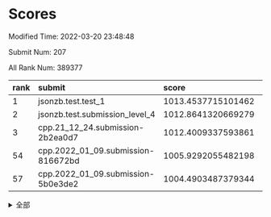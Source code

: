 # Scores

Modified Time: 2022-03-20 23:48:48

Submit Num: 207

All Rank Num: 389377

| rank |               submit               |       score        |       sigma        | pk_num |
| :--- | :--------------------------------- | :----------------- | :----------------- | :----- |
| 1    | jsonzb.test.test_1                 | 1013.4537715101462 | 0.8036354546056722 | 7527   |
| 2    | jsonzb.test.submission_level_4     | 1012.8641320669279 | 0.7776904173756155 | 7524   |
| 3    | cpp.21_12_24.submission-2b2ea0d7   | 1012.4009337593861 | 0.769404961748693  | 7525   |
| 54   | cpp.2022_01_09.submission-816672bd | 1005.9292055482198 | 0.7335177237149022 | 7525   |
| 57   | cpp.2022_01_09.submission-5b0e3de2 | 1004.4903487379344 | 0.7095714192771584 | 7523   |


<details>
<summary>全部</summary>

| rank |                 submit                 |       score        |       sigma        | pk_num |
| :--- | :------------------------------------- | :----------------- | :----------------- | :----- |
| 1    | jsonzb.test.test_1                     | 1013.4537715101462 | 0.8036354546056722 | 7527   |
| 2    | jsonzb.test.submission_level_4         | 1012.8641320669279 | 0.7776904173756155 | 7524   |
| 3    | cpp.21_12_24.submission-2b2ea0d7       | 1012.4009337593861 | 0.769404961748693  | 7525   |
| 4    | gobigger.level_3.submission_level_3_2  | 1012.0609396565033 | 0.7548585475108432 | 7524   |
| 5    | gobigger.level_3.submission_level_3_0  | 1011.4064693767281 | 0.7836389620280716 | 7525   |
| 6    | gobigger.level_3.submission_level_3_1  | 1011.1796465081197 | 0.7584185686191522 | 7522   |
| 7    | gobigger.level_3.submission_level_3_40 | 1011.0038565601925 | 0.7709285173481136 | 7527   |
| 8    | gobigger.level_3.submission_level_3_15 | 1011.0017756701352 | 0.7481418388299795 | 7517   |
| 9    | gobigger.level_3.submission_level_3_10 | 1010.9715187825184 | 0.7830436007036226 | 7524   |
| 10   | gobigger.level_3.submission_level_3_35 | 1010.8008845671175 | 0.7570204713989075 | 7522   |
| 11   | gobigger.level_3.submission_level_3_37 | 1010.7733706611232 | 0.7843822749607956 | 7526   |
| 12   | gobigger.level_3.submission_level_3_20 | 1010.7620206625043 | 0.7758351448693426 | 7523   |
| 13   | gobigger.level_3.submission_level_3_26 | 1010.7114353985224 | 0.7539963568966022 | 7524   |
| 14   | gobigger.level_3.submission_level_3_45 | 1010.626947702398  | 0.7552801460621614 | 7522   |
| 15   | gobigger.level_3.submission_level_3_3  | 1010.6198884609759 | 0.76669524867901   | 7532   |
| 16   | gobigger.level_3.submission_level_3_7  | 1010.5342323379361 | 0.7901942894386458 | 7520   |
| 17   | gobigger.level_3.submission_level_3_36 | 1010.5066741585158 | 0.7802331476159968 | 7523   |
| 18   | gobigger.level_3.submission_level_3_25 | 1010.4817866270339 | 0.7941114059255086 | 7525   |
| 19   | gobigger.level_3.submission_level_3_44 | 1010.4699608433097 | 0.7779772442751229 | 7523   |
| 20   | gobigger.level_3.submission_level_3_43 | 1010.4159401113651 | 0.7656821835788404 | 7521   |
| 21   | gobigger.level_3.submission_level_3_21 | 1010.3477216878518 | 0.7543066575877793 | 7526   |
| 22   | gobigger.level_3.submission_level_3_13 | 1010.3384575174945 | 0.7745566448990755 | 7524   |
| 23   | gobigger.level_3.submission_level_3_14 | 1010.2906852612198 | 0.7645353722154169 | 7521   |
| 24   | gobigger.level_3.submission_level_3_18 | 1010.2745748492395 | 0.7639621929026118 | 7524   |
| 25   | gobigger.level_3.submission_level_3_12 | 1010.234630778849  | 0.767466835348757  | 7524   |
| 26   | gobigger.level_3.submission_level_3_49 | 1010.2333223049313 | 0.7575577764253982 | 7523   |
| 27   | gobigger.level_3.submission_level_3_24 | 1010.2202603987163 | 0.7858120944858256 | 7526   |
| 28   | gobigger.level_3.submission_level_3_41 | 1010.1944658252605 | 0.7387553697758792 | 7525   |
| 29   | gobigger.level_3.submission_level_3_29 | 1009.9874786875362 | 0.7562819592581416 | 7523   |
| 30   | gobigger.level_3.submission_level_3_4  | 1009.9607394120021 | 0.7490936071909228 | 7523   |
| 31   | gobigger.level_3.submission_level_3_33 | 1009.8804667496709 | 0.7668593440453572 | 7525   |
| 32   | gobigger.level_3.submission_level_3_42 | 1009.8784125033839 | 0.7484342143100519 | 7523   |
| 33   | gobigger.level_3.submission_level_3_6  | 1009.8137077272522 | 0.7617703911080139 | 7522   |
| 34   | gobigger.level_3.submission_level_3_5  | 1009.708576723946  | 0.7829879877494452 | 7520   |
| 35   | gobigger.level_3.submission_level_3_34 | 1009.6868128179639 | 0.7761128940892147 | 7526   |
| 36   | gobigger.level_3.submission_level_3_31 | 1009.6840206794262 | 0.7616993820092114 | 7525   |
| 37   | gobigger.level_3.submission_level_3_27 | 1009.6513841690055 | 0.7476653363054393 | 7526   |
| 38   | gobigger.level_3.submission_level_3_39 | 1009.6374545730737 | 0.7422362822795845 | 7522   |
| 39   | gobigger.level_3.submission_level_3_22 | 1009.6225626048544 | 0.7341121438975833 | 7525   |
| 40   | gobigger.level_3.submission_level_3_28 | 1009.5914780952331 | 0.7555265336646355 | 7520   |
| 41   | gobigger.level_3.submission_level_3_19 | 1009.5683784809607 | 0.7420475212026324 | 7519   |
| 42   | gobigger.level_3.submission_level_3_23 | 1009.5425688515198 | 0.7454860857582241 | 7529   |
| 43   | gobigger.level_3.submission_level_3_48 | 1009.4185637519811 | 0.7421127190310676 | 7528   |
| 44   | gobigger.level_3.submission_level_3_9  | 1009.2306700405256 | 0.7568462442001596 | 7525   |
| 45   | gobigger.level_3.submission_level_3_8  | 1009.1834744280127 | 0.7540307756428277 | 7528   |
| 46   | gobigger.level_3.submission_level_3_47 | 1009.1283915926768 | 0.7543812073616578 | 7525   |
| 47   | gobigger.level_3.submission_level_3_46 | 1009.1200998462917 | 0.7512560130047151 | 7528   |
| 48   | gobigger.level_3.submission_level_3_17 | 1009.0992271840851 | 0.7355561671940333 | 7524   |
| 49   | gobigger.level_3.submission_level_3_16 | 1008.8287562285389 | 0.7513295885274288 | 7523   |
| 50   | gobigger.level_3.submission_level_3_30 | 1008.8105361384976 | 0.7339583188018972 | 7524   |
| 51   | gobigger.level_3.submission_level_3_11 | 1008.7779042050536 | 0.7483782116263432 | 7527   |
| 52   | gobigger.level_3.submission_level_3_32 | 1008.216554892742  | 0.7532505470802178 | 7525   |
| 53   | gobigger.level_3.submission_level_3_38 | 1008.1415096416105 | 0.7536390343876336 | 7526   |
| 54   | cpp.2022_01_09.submission-816672bd     | 1005.9292055482198 | 0.7335177237149022 | 7525   |
| 55   | gobigger.level_1.submission_level_1_8  | 1005.2351699048033 | 0.7235418900112895 | 7524   |
| 56   | gobigger.level_1.submission_level_1_45 | 1004.5520337944967 | 0.7249859057826626 | 7521   |
| 57   | cpp.2022_01_09.submission-5b0e3de2     | 1004.4903487379344 | 0.7095714192771584 | 7523   |
| 58   | gobigger.level_1.submission_level_1_21 | 1004.3594200127243 | 0.7205196583765457 | 7532   |
| 59   | gobigger.level_1.submission_level_1_23 | 1004.3077315441978 | 0.7272975818300154 | 7524   |
| 60   | gobigger.level_1.submission_level_1_3  | 1004.2989734017034 | 0.7210115431701316 | 7526   |
| 61   | gobigger.level_1.submission_level_1_27 | 1004.1960996572269 | 0.7153262356101793 | 7527   |
| 62   | gobigger.level_1.submission_level_1_46 | 1004.1936094601749 | 0.711637404043727  | 7519   |
| 63   | gobigger.level_1.submission_level_1_13 | 1004.0054593546166 | 0.7369683672682178 | 7524   |
| 64   | gobigger.level_1.submission_level_1_42 | 1003.8903149813553 | 0.7175826689573929 | 7524   |
| 65   | gobigger.level_1.submission_level_1_18 | 1003.8318375738334 | 0.7148622108033531 | 7521   |
| 66   | gobigger.level_1.submission_level_1_1  | 1003.829554561095  | 0.7241131489284761 | 7523   |
| 67   | gobigger.level_1.submission_level_1_15 | 1003.7512891731473 | 0.7132912228372064 | 7521   |
| 68   | gobigger.level_1.submission_level_1_22 | 1003.7509720120102 | 0.7134662372776154 | 7524   |
| 69   | gobigger.level_1.submission_level_1_40 | 1003.6579718383581 | 0.7133601126500706 | 7529   |
| 70   | gobigger.level_1.submission_level_1_12 | 1003.6007703258545 | 0.7262665019301354 | 7528   |
| 71   | gobigger.level_1.submission_level_1_11 | 1003.5694923689631 | 0.7160322987300536 | 7527   |
| 72   | gobigger.level_1.submission_level_1_20 | 1003.5622203411971 | 0.708525836638379  | 7521   |
| 73   | gobigger.level_1.submission_level_1_41 | 1003.5312258885    | 0.718372714615668  | 7527   |
| 74   | gobigger.level_1.submission_level_1_5  | 1003.5297571845258 | 0.7192692980077793 | 7523   |
| 75   | gobigger.level_1.submission_level_1_37 | 1003.5290728571542 | 0.7213491839693782 | 7522   |
| 76   | gobigger.level_1.submission_level_1_0  | 1003.4903663609302 | 0.718893862351831  | 7524   |
| 77   | gobigger.level_1.submission_level_1_44 | 1003.4700444175137 | 0.7064749649311755 | 7519   |
| 78   | gobigger.level_1.submission_level_1_34 | 1003.4615655008892 | 0.7151565975930917 | 7525   |
| 79   | gobigger.level_1.submission_level_1_35 | 1003.3422737036283 | 0.7189120650845894 | 7525   |
| 80   | gobigger.level_1.submission_level_1_43 | 1003.3007352003513 | 0.7174824652019699 | 7519   |
| 81   | gobigger.level_1.submission_level_1_25 | 1003.2921345374153 | 0.7134302272503776 | 7525   |
| 82   | gobigger.level_1.submission_level_1_19 | 1003.1941094597141 | 0.7062087716396318 | 7528   |
| 83   | gobigger.level_1.submission_level_1_26 | 1003.1564390642737 | 0.713970110485868  | 7520   |
| 84   | gobigger.level_1.submission_level_1_2  | 1003.1255750102251 | 0.714741090786503  | 7520   |
| 85   | gobigger.level_1.submission_level_1_49 | 1003.1170548172935 | 0.7101717622432198 | 7525   |
| 86   | gobigger.level_1.submission_level_1_31 | 1003.0747745817566 | 0.7163538528675125 | 7529   |
| 87   | gobigger.level_1.submission_level_1_36 | 1003.0520623122223 | 0.7139624804931289 | 7527   |
| 88   | gobigger.level_1.submission_level_1_14 | 1003.0430610326556 | 0.7102477313446152 | 7524   |
| 89   | gobigger.level_1.submission_level_1_17 | 1002.9801868219727 | 0.7238902229287539 | 7521   |
| 90   | gobigger.level_1.submission_level_1_38 | 1002.8205430256562 | 0.7252415633632264 | 7520   |
| 91   | gobigger.level_1.submission_level_1_33 | 1002.7738922694629 | 0.7200661525662826 | 7521   |
| 92   | gobigger.level_1.submission_level_1_48 | 1002.7058884357142 | 0.7115337237719748 | 7523   |
| 93   | gobigger.level_1.submission_level_1_9  | 1002.7034336266452 | 0.7224309583689004 | 7525   |
| 94   | gobigger.level_1.submission_level_1_47 | 1002.6567726554443 | 0.7084440192666148 | 7525   |
| 95   | gobigger.level_1.submission_level_1_28 | 1002.6178814073417 | 0.7150596121673395 | 7525   |
| 96   | gobigger.level_1.submission_level_1_39 | 1002.545482527047  | 0.7136386508984146 | 7524   |
| 97   | gobigger.level_1.submission_level_1_7  | 1002.4316978435229 | 0.7125703322495073 | 7525   |
| 98   | gobigger.level_1.submission_level_1_6  | 1002.2912217918911 | 0.7138843186629379 | 7528   |
| 99   | gobigger.level_1.submission_level_1_4  | 1002.2614892012657 | 0.7155228850606434 | 7523   |
| 100  | gobigger.level_1.submission_level_1_16 | 1002.2425840943854 | 0.702962423690175  | 7522   |
| 101  | gobigger.level_1.submission_level_1_29 | 1002.212791783513  | 0.7102385981870272 | 7523   |
| 102  | gobigger.level_1.submission_level_1_32 | 1002.1293597543355 | 0.7222512788195916 | 7528   |
| 103  | gobigger.level_1.submission_level_1_30 | 1001.9639697626716 | 0.7162360304469408 | 7521   |
| 104  | gobigger.level_1.submission_level_1_24 | 1001.8259961758462 | 0.7104738107417862 | 7524   |
| 105  | gobigger.level_1.submission_level_1_10 | 1001.6395919020172 | 0.7214711429941503 | 7524   |
| 106  | gobigger.random.submission_random_19   | 997.777250299431   | 0.717950143644118  | 7524   |
| 107  | gobigger.random.submission_random_30   | 997.6619801313441  | 0.6959273623212727 | 7522   |
| 108  | gobigger.random.submission_random_1    | 997.1366432468667  | 0.7109827588469939 | 7526   |
| 109  | gobigger.random.submission_random_49   | 997.0268884577026  | 0.7036859662548449 | 7522   |
| 110  | gobigger.random.submission_random_14   | 996.8093760592569  | 0.7177348010883082 | 7531   |
| 111  | gobigger.random.submission_random_36   | 996.7881801686133  | 0.7002917298613948 | 7523   |
| 112  | gobigger.random.submission_random_22   | 996.7057737699031  | 0.710159825479119  | 7525   |
| 113  | gobigger.random.submission_random_32   | 996.6749660767978  | 0.7029990470939376 | 7520   |
| 114  | gobigger.random.submission_random_45   | 996.5876325170112  | 0.7153508758981767 | 7523   |
| 115  | gobigger.random.submission_random_33   | 996.5839216092567  | 0.7094111107750374 | 7525   |
| 116  | gobigger.random.submission_random_28   | 996.5616292584981  | 0.7092573104081623 | 7528   |
| 117  | gobigger.random.submission_random_10   | 996.5171287102239  | 0.7159324373939259 | 7525   |
| 118  | gobigger.random.submission_random_18   | 996.4801590464076  | 0.7184696892722473 | 7528   |
| 119  | gobigger.random.submission_random_34   | 996.4144854022758  | 0.7124044720146011 | 7523   |
| 120  | gobigger.random.submission_random_39   | 996.3547933602717  | 0.7176025559622915 | 7520   |
| 121  | gobigger.random.submission_random_27   | 996.3433981033697  | 0.6953647384470972 | 7518   |
| 122  | gobigger.random.submission_random_31   | 996.3232993443503  | 0.7030302560278904 | 7524   |
| 123  | gobigger.random.submission_random_42   | 996.2877605786658  | 0.7218227721859029 | 7523   |
| 124  | gobigger.random.submission_random_48   | 996.2822873651477  | 0.7051428928577355 | 7528   |
| 125  | gobigger.random.submission_random_17   | 996.1907125179664  | 0.69981427079716   | 7528   |
| 126  | gobigger.random.submission_random_9    | 996.0924609167689  | 0.7130498727650304 | 7525   |
| 127  | gobigger.random.submission_random_6    | 996.035306318715   | 0.7072927070892823 | 7521   |
| 128  | gobigger.random.submission_random_21   | 996.0334143349886  | 0.7242586067940325 | 7525   |
| 129  | gobigger.random.submission_random_44   | 995.9988523196187  | 0.7032814022074483 | 7525   |
| 130  | gobigger.random.submission_random_46   | 995.9652513678911  | 0.7041871384909435 | 7522   |
| 131  | gobigger.random.submission_random_4    | 995.861965894244   | 0.7087064276403162 | 7531   |
| 132  | gobigger.random.submission_random_41   | 995.8265068530175  | 0.6999205080809017 | 7520   |
| 133  | gobigger.random.submission_random_26   | 995.7916353940863  | 0.7064853693421373 | 7524   |
| 134  | gobigger.random.submission_random_3    | 995.763459604152   | 0.7228312229367095 | 7524   |
| 135  | gobigger.random.submission_random_16   | 995.7542003106787  | 0.7122189576164835 | 7525   |
| 136  | gobigger.random.submission_random_38   | 995.7021185749386  | 0.705602715149848  | 7520   |
| 137  | gobigger.random.submission_random_12   | 995.6552083634923  | 0.7197881589582137 | 7523   |
| 138  | gobigger.random.submission_random_23   | 995.6178044568079  | 0.707361544042088  | 7529   |
| 139  | gobigger.random.submission_random_11   | 995.5553485559204  | 0.730308401755631  | 7527   |
| 140  | gobigger.random.submission_random_25   | 995.5259093287094  | 0.7108059485439477 | 7528   |
| 141  | gobigger.random.submission_random_35   | 995.5223106733521  | 0.7216766020413509 | 7523   |
| 142  | gobigger.random.submission_random_0    | 995.4636536233749  | 0.7132120184158122 | 7528   |
| 143  | gobigger.random.submission_random_47   | 995.4519738549627  | 0.717805846069161  | 7525   |
| 144  | gobigger.random.submission_random_13   | 995.4374742423037  | 0.6939941340041211 | 7522   |
| 145  | gobigger.random.submission_random_43   | 995.4211485817889  | 0.7180009070978497 | 7530   |
| 146  | gobigger.random.submission_random_37   | 995.4131576916556  | 0.7024220611078165 | 7522   |
| 147  | gobigger.random.submission_random_5    | 995.3818018461302  | 0.723254115995842  | 7523   |
| 148  | gobigger.random.submission_random_15   | 995.377093166773   | 0.7045115579209853 | 7520   |
| 149  | gobigger.random.submission_random_8    | 995.3684081960103  | 0.7147758359361347 | 7524   |
| 150  | gobigger.random.submission_random_2    | 995.2291347408135  | 0.7207677536667604 | 7519   |
| 151  | gobigger.random.submission_random_20   | 995.1859964810395  | 0.7067697608814182 | 7522   |
| 152  | gobigger.random.submission_random_24   | 995.1683341136693  | 0.7208520192819954 | 7520   |
| 153  | gobigger.random.submission_random_7    | 994.8271246856534  | 0.7113741109391211 | 7524   |
| 154  | gobigger.random.submission_random_29   | 994.6395744312729  | 0.730385390018594  | 7528   |
| 155  | gobigger.random.submission_random_40   | 994.2909394350515  | 0.7070106785207978 | 7528   |
| 156  | gobigger.level_2.submission_level_2_11 | 994.1230947447492  | 0.7320480030989931 | 7520   |
| 157  | gobigger.level_2.submission_level_2_37 | 993.7928357586183  | 0.740173105519949  | 7523   |
| 158  | gobigger.level_2.submission_level_2_1  | 993.7636985572809  | 0.7237605288505713 | 7524   |
| 159  | gobigger.level_2.submission_level_2_44 | 993.6276112712142  | 0.7272749972463497 | 7524   |
| 160  | gobigger.level_2.submission_level_2_10 | 993.5554441950679  | 0.7311553290434459 | 7526   |
| 161  | gobigger.level_2.submission_level_2_28 | 993.4275283947676  | 0.7436861145822535 | 7526   |
| 162  | gobigger.level_2.submission_level_2_39 | 993.2211857394022  | 0.7424588690898307 | 7528   |
| 163  | gobigger.level_2.submission_level_2_19 | 993.1552626357727  | 0.7557700627234418 | 7524   |
| 164  | gobigger.level_2.submission_level_2_26 | 993.0841277281352  | 0.7381551729336596 | 7522   |
| 165  | gobigger.level_2.submission_level_2_30 | 993.0489055389884  | 0.7254876599005574 | 7523   |
| 166  | gobigger.level_2.submission_level_2_27 | 992.937177878929   | 0.7235677555125692 | 7526   |
| 167  | gobigger.level_2.submission_level_2_3  | 992.892974599769   | 0.7480245209961546 | 7525   |
| 168  | gobigger.level_2.submission_level_2_5  | 992.8885145369964  | 0.7236606515649977 | 7528   |
| 169  | gobigger.level_2.submission_level_2_32 | 992.8196710700688  | 0.7320381130631181 | 7521   |
| 170  | gobigger.level_2.submission_level_2_22 | 992.786858447029   | 0.7269288963054641 | 7522   |
| 171  | gobigger.level_2.submission_level_2_16 | 992.7838839605417  | 0.7489091683420843 | 7526   |
| 172  | gobigger.level_2.submission_level_2_29 | 992.5547444946327  | 0.7318561849355819 | 7527   |
| 173  | gobigger.level_2.submission_level_2_13 | 992.544782208416   | 0.7464415373850576 | 7520   |
| 174  | gobigger.level_2.submission_level_2_42 | 992.4312430966778  | 0.742716515734646  | 7524   |
| 175  | gobigger.level_2.submission_level_2_7  | 992.3455129419893  | 0.7321216342280248 | 7523   |
| 176  | gobigger.level_2.submission_level_2_17 | 992.2836011446453  | 0.7548673239454442 | 7522   |
| 177  | gobigger.level_2.submission_level_2_31 | 992.2808614098324  | 0.7626043879287353 | 7526   |
| 178  | gobigger.level_2.submission_level_2_20 | 992.2630183888039  | 0.7314680150183557 | 7529   |
| 179  | gobigger.level_2.submission_level_2_35 | 992.2027908064458  | 0.7584490932967575 | 7527   |
| 180  | gobigger.level_2.submission_level_2_6  | 992.1576884935099  | 0.7498393564162288 | 7524   |
| 181  | gobigger.level_2.submission_level_2_38 | 992.0052320008368  | 0.7345988260394556 | 7524   |
| 182  | gobigger.level_2.submission_level_2_41 | 991.9754943529196  | 0.7546428819937472 | 7520   |
| 183  | gobigger.level_2.submission_level_2_14 | 991.9438520573285  | 0.75207023854833   | 7527   |
| 184  | gobigger.level_2.submission_level_2_46 | 991.9096021384389  | 0.743960856933433  | 7520   |
| 185  | gobigger.level_2.submission_level_2_0  | 991.8708655129292  | 0.7361327232856782 | 7524   |
| 186  | gobigger.level_2.submission_level_2_4  | 991.7787392767935  | 0.7554595386629781 | 7524   |
| 187  | gobigger.level_2.submission_level_2_45 | 991.7568447896373  | 0.7448987909067216 | 7524   |
| 188  | gobigger.level_2.submission_level_2_48 | 991.7024505818978  | 0.7623315155037373 | 7526   |
| 189  | gobigger.level_2.submission_level_2_24 | 991.6958916941038  | 0.7441167890520666 | 7523   |
| 190  | gobigger.level_2.submission_level_2_47 | 991.6335046402586  | 0.7384283966233804 | 7518   |
| 191  | gobigger.level_2.submission_level_2_2  | 991.5900767409859  | 0.7418086691041154 | 7523   |
| 192  | gobigger.level_2.submission_level_2_23 | 991.5678673847228  | 0.7531238052528219 | 7522   |
| 193  | gobigger.level_2.submission_level_2_33 | 991.562248608671   | 0.7596535123958267 | 7528   |
| 194  | gobigger.level_2.submission_level_2_21 | 991.534985470125   | 0.7506385457649812 | 7522   |
| 195  | gobigger.level_2.submission_level_2_49 | 991.4864717526599  | 0.7437868095306353 | 7527   |
| 196  | gobigger.level_2.submission_level_2_18 | 991.3464342236641  | 0.7386154234686902 | 7526   |
| 197  | gobigger.level_2.submission_level_2_8  | 991.3447622910008  | 0.7617478942448189 | 7525   |
| 198  | gobigger.level_2.submission_level_2_25 | 991.250784737769   | 0.7547010887107081 | 7524   |
| 199  | gobigger.level_2.submission_level_2_40 | 991.139751179483   | 0.7418977007280351 | 7525   |
| 200  | gobigger.level_2.submission_level_2_43 | 991.0347807755833  | 0.7530640282829463 | 7528   |
| 201  | gobigger.level_2.submission_level_2_36 | 990.7379837976652  | 0.7550875397669979 | 7524   |
| 202  | gobigger.level_2.submission_level_2_15 | 990.6884231226817  | 0.7634792872730098 | 7534   |
| 203  | gobigger.level_2.submission_level_2_9  | 990.3257264611977  | 0.7850670264522868 | 7521   |
| 204  | gobigger.level_2.submission_level_2_34 | 990.3098212820886  | 0.762183553762222  | 7522   |
| 205  | gobigger.level_2.submission_level_2_12 | 990.3083322067547  | 0.7727220259690213 | 7529   |
| 206  | gobigger.none.submission_none_0        | 975.6944276307394  | 1.5075498199472632 | 7524   |
| 207  | gobigger.none.submission_none_1        | 974.008687449884   | 1.753165793159214  | 7527   |

</details>